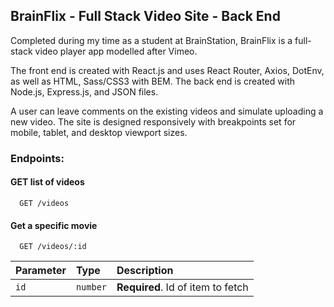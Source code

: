 ## BrainFlix - Full Stack Video Site - Back End

Completed during my time as a student at BrainStation, BrainFlix is a full-stack video player app modelled after Vimeo.

The front end is created with React.js and uses React Router, Axios, DotEnv, as well as HTML, Sass/CSS3 with BEM. The back end is created with Node.js, Express.js, and JSON files.

A user can leave comments on the existing videos and simulate uploading a new video. The site is designed responsively with breakpoints set for mobile, tablet, and desktop viewport sizes.

### Endpoints:

#### GET list of videos

```http
  GET /videos
```

#### Get a specific movie

```http
  GET /videos/:id
```

| Parameter  | Type     | Description                       |
| :--------- | :------- | :-------------------------------- |
| `id ` | `number` | **Required**. Id of item to fetch |
